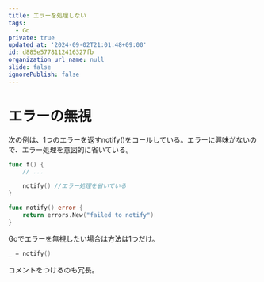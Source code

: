 ```yaml
---
title: エラーを処理しない
tags:
  - Go
private: true
updated_at: '2024-09-02T21:01:48+09:00'
id: d885e5778112416327fb
organization_url_name: null
slide: false
ignorePublish: false
---
```

# エラーの無視

次の例は、1つのエラーを返すnotify()をコールしている。エラーに興味がないので、エラー処理を意図的に省いている。

```go
func f() {
	// ...

	notify() //エラー処理を省いている
}

func notify() error {
	return errors.New("failed to notify")
}
```

Goでエラーを無視したい場合は方法は1つだけ。

```go
_ = notify()
```

コメントをつけるのも冗長。
